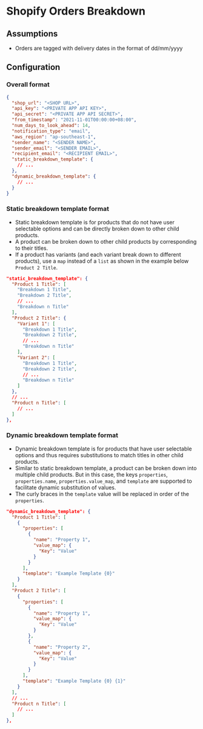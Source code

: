 # Shopify Orders Breakdown

## Assumptions
* Orders are tagged with delivery dates in the format of dd/mm/yyyy

## Configuration
### Overall format
```json
{
  "shop_url": "<SHOP URL>",
  "api_key": "<PRIVATE APP API KEY>",
  "api_secret": "<PRIVATE APP API SECRET>",
  "from_timestamp": "2021-11-01T00:00:00+08:00",
  "num_days_to_look_ahead": 14,
  "notification_type": "email",
  "aws_region": "ap-southeast-1",
  "sender_name": "<SENDER NAME>",
  "sender_email": "<SENDER EMAIL>",
  "recipient_email": "<RECIPIENT EMAIL>",
  "static_breakdown_template": {
    // ...
  },
  "dynamic_breakdown_template": {
    // ...
  }
}
```

### Static breakdown template format
* Static breakdown template is for products that do not have user selectable options and can be directly broken down to other child products.
* A product can be broken down to other child products by corresponding to their titles.
* If a product has variants (and each variant break down to different products), use a `map` instead of a `list` as shown in the example below `Product 2 Title`.
```json
"static_breakdown_template": {
  "Product 1 Title": [
    "Breakdown 1 Title",
    "Breakdown 2 Title",
    // ...
    "Breakdown n Title"
  ],
  "Product 2 Title": {
    "Variant 1": [
      "Breakdown 1 Title",
      "Breakdown 2 Title",
      // ...
      "Breakdown n Title"
    ],
    "Variant 2": [
      "Breakdown 1 Title",
      "Breakdown 2 Title",
      // ...
      "Breakdown n Title"
    ]
  },
  // ...
  "Product n Title": [
    // ...
  ]
},
```

### Dynamic breakdown template format
* Dynamic breakdown template is for products that have user selectable options and thus requires substitutions to match titles in other child products.
* Similar to static breakdown template, a product can be broken down into multiple child products. But in this case, the keys `properties`, `properties.name`, `properties.value_map`, and `template` are supported to facilitate dynamic substitution of values.
* The curly braces in the `template` value will be replaced in order of the `properties`.
```json
"dynamic_breakdown_template": {
  "Product 1 Title": [
    {
      "properties": [
        {
          "name": "Property 1",
          "value_map": {
            "Key": "Value"
          }
        }
      ],
      "template": "Example Template {0}"
    }
  ],
  "Product 2 Title": [
    {
      "properties": [
        {
          "name": "Property 1",
          "value_map": {
            "Key": "Value"
          }
        },
        {
          "name": "Property 2",
          "value_map": {
            "Key": "Value"
          }
        }
      ],
      "template": "Example Template {0} {1}"
    }
  ],
  // ...
  "Product n Title": [
    // ...
  ]
},
```
